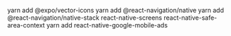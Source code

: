 yarn add @expo/vector-icons
yarn add  @react-navigation/native
yarn add  @react-navigation/native-stack  react-native-screens react-native-safe-area-context
yarn add react-native-google-mobile-ads